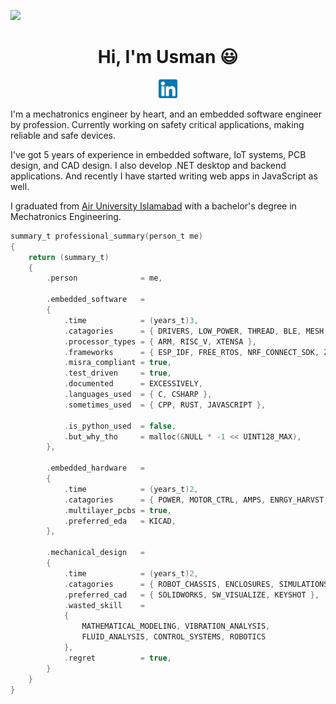 ![](header.png)

<h1 align="center">Hi, I'm Usman 😃</h1>

<p align='center'>
<a href="https://www.linkedin.com/in/usmanmehmood55/"><img height="30" src="linkedin.png"></a>
</p>

I'm a mechatronics engineer by heart, and an embedded software engineer by
profession. Currently working on safety critical applications, making reliable
and safe devices.

I've got 5 years of experience in embedded software, IoT systems, PCB design,
and CAD design. I also develop .NET desktop and backend applications. And
recently I have started writing web apps in JavaScript as well.

I graduated from [Air University Islamabad](https://www.au.edu.pk/) with
a bachelor's degree in Mechatronics Engineering.

```c
summary_t professional_summary(person_t me)
{
    return (summary_t)
    {
        .person              = me,

        .embedded_software   =
        {
            .time            = (years_t)3,
            .catagories      = { DRIVERS, LOW_POWER, THREAD, BLE, MESH, MOTOR_CTRL },
            .processor_types = { ARM, RISC_V, XTENSA },
            .frameworks      = { ESP_IDF, FREE_RTOS, NRF_CONNECT_SDK, ZEPHYR, LINUX },
            .misra_compliant = true,
            .test_driven     = true,
            .documented      = EXCESSIVELY,
            .languages_used  = { C, CSHARP },
            .sometimes_used  = { CPP, RUST, JAVASCRIPT },

            .is_python_used  = false,
            .but_why_tho     = malloc(&NULL * -1 << UINT128_MAX),
        },

        .embedded_hardware   = 
        {
            .time            = (years_t)2,
            .catagories      = { POWER, MOTOR_CTRL, AMPS, ENRGY_HARVST, WIRELESS },
            .multilayer_pcbs = true,
            .preferred_eda   = KICAD,
        },

        .mechanical_design   =
        {
            .time            = (years_t)2,
            .catagories      = { ROBOT_CHASSIS, ENCLOSURES, SIMULATIONS, ANIMATIONS, RENDERING },
            .preferred_cad   = { SOLIDWORKS, SW_VISUALIZE, KEYSHOT },
            .wasted_skill    = 
            {
                MATHEMATICAL_MODELING, VIBRATION_ANALYSIS,
                FLUID_ANALYSIS, CONTROL_SYSTEMS, ROBOTICS 
            },
            .regret          = true,
        }
    }
}
```